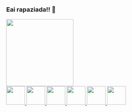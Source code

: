 ### Eai rapaziada!! 🤔

<div>
        <a href="https://github.com/felipecosta10d">
        <img height="180em" src="https://github-readme-stats.vercel.app/api?username=felipecosta10d&show_icons=true&theme=github_dark&include_all_commits=true&count_private=true"/>
        </div>
        <div>
            <img height='50em' src='https://cdn.worldvectorlogo.com/logos/java-4.svg'>
            <img height='50em' src="https://cdn.worldvectorlogo.com/logos/typescript.svg">
            <img height='50em' src="https://cdn.worldvectorlogo.com/logos/logo-javascript.svg">
            <img height='50em' src="https://cdn.worldvectorlogo.com/logos/html-1.svg">
            <img height='50em' src='https://cdn.worldvectorlogo.com/logos/css-3.svg'>
            <img height='50em' src='https://cdn.worldvectorlogo.com/logos/python-3.svg'>
          </div>
